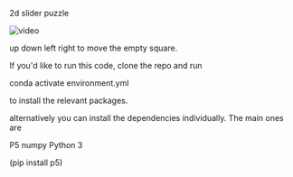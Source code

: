 2d slider puzzle 

![video](/slidervideo.gif)

up down left right to move the empty square.


If you'd like to run this code, clone the repo and run 

conda activate environment.yml

to install the relevant packages.

alternatively you can install the dependencies individually. The main ones are

P5
numpy
Python 3

(pip install p5)
